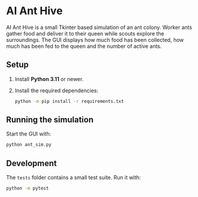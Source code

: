 # AI Ant Hive

AI Ant Hive is a small Tkinter based simulation of an ant colony. Worker ants gather
food and deliver it to their queen while scouts explore the surroundings. The GUI
displays how much food has been collected, how much has been fed to the queen and
the number of active ants.

<!-- Optionally include a screenshot or GIF demonstrating the ants moving and feeding the queen. -->

## Setup

1. Install **Python 3.11** or newer.
2. Install the required dependencies:

   ```bash
   python -m pip install -r requirements.txt
   ```

## Running the simulation

Start the GUI with:

```bash
python ant_sim.py
```

## Development

The `tests` folder contains a small test suite. Run it with:

```bash
python -m pytest
```

